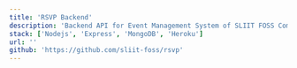 ```yaml
---
title: 'RSVP Backend'
description: 'Backend API for Event Management System of SLIIT FOSS Community built with Nodejs, Express, MongoDB and hosted at Heroku'
stack: ['Nodejs', 'Express', 'MongoDB', 'Heroku']
url: ''
github: 'https://github.com/sliit-foss/rsvp'
---
```

